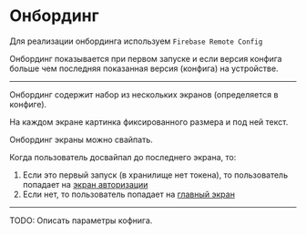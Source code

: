 # Онбординг

Для реализации онбординга используем `Firebase Remote Config`

Онбординг показывается при первом запуске и если версия конфига больше чем последняя показанная версия (конфига) на устройстве. 

---

Онбординг содержит набор из нескольких экранов (определяется в конфиге).

На каждом экране картинка фиксированного размера и под ней текст.

Онбординг экраны можно свайпать. 

Когда пользователь досвайпал до последнего экрана, то:
1. Если это первый запуск (в хранилище нет токена), то пользователь попадает на [экран авторизации](./Authorization.md)
2. Если нет, то пользователь попадает на [главный экран](./MainScreen.md)

---

TODO: Описать параметры кофнига. 